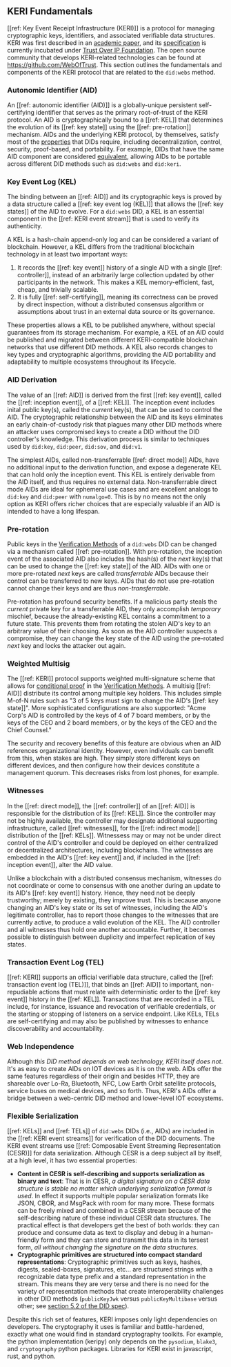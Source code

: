 ## KERI Fundamentals

[[ref: Key Event Receipt Infrastructure (KERI)]] is a protocol for managing cryptographic keys, identifiers, and associated verifiable data structures. KERI was first described in an [academic paper](https://arxiv.org/abs/1907.02143), and its [specification](https://github.com/trustoverip/tswg-keri-specification) is currently incubated under [Trust Over IP Foundation](https://trustoverip.org/). The open source community that develops KERI-related technologies can be found at https://github.com/WebOfTrust. This section outlines the fundamentals and components of the KERI protocol that are related to the `did:webs` method.

### Autonomic Identifier (AID)

An [[ref: autonomic identifier (AID)]] is a globally-unique persistent self-certifying identifier that serves as the primary root-of-trust of the KERI protocol. An AID is cryptographically bound to a [[ref: KEL]] that determines the evolution of its [[ref: key state]] using the [[ref: pre-rotation]] mechanism. AIDs and the underlying KERI protocol, by themselves, satisfy most of the [properties](https://www.w3.org/TR/did-core/#design-goals) that DIDs require, including decentralization, control, security, proof-based, and portability. For example, DIDs that have the same AID component are considered [equivalent](#equivalent-identifiers), allowing AIDs to be portable across different DID methods such as `did:webs` and `did:keri`.

### Key Event Log (KEL)

The binding between an [[ref: AID]] and its cryptographic keys is proved by a data structure called a [[ref: key event log (KEL)]] that allows the [[ref: key states]] of the AID to evolve. For a `did:webs` DID, a KEL is an essential component in the [[ref: KERI event stream]] that is used to verify its authenticity.

A KEL is a hash-chain append-only log and can be considered a variant of blockchain. However, a KEL differs from the traditional blockchain technology in at least two important ways:

1.  It records the [[ref: key event]] history of a single AID with a single [[ref: controller]], instead of an arbitrarily large collection updated by other participants in the network. This makes a KEL memory-efficient, fast, cheap, and trivially scalable.
2.  It is fully [[ref: self-certifying]], meaning its correctness can be proved by direct inspection, without a distributed consensus algorithm or assumptions about trust in an external data source or its governance.

These properties allows a KEL to be published anywhere, without special guarantees from its storage mechanism. For example, a KEL of an AID could be published and migrated between different KERI-compatible blockchain networks that use different DID methods. A KEL also records changes to key types and cryptographic algorithms, providing the AID portability and adaptability to multiple ecosystems throughout its lifecycle.

### AID Derivation

The value of an [[ref: AID]] is derived from the first [[ref: key event]], called the [[ref: inception event]], of a [[ref: KEL]]. The inception event includes inital public key(s), called the _current_ key(s), that can be used to control the AID. The cryptographic relationship between the AID and its keys eliminates an early chain-of-custody risk that plagues many other DID methods where an attacker uses compromised keys to create a DID without the DID controller's knowledge. This derivation process is similar to techniques used by `did:key`, `did:peer`, `did:sov`, and `did:v1`.

The simplest AIDs, called non-transferrable [[ref: direct mode]] AIDs, have no additional input to the derivation function, and expose a degenerate KEL that can hold only the inception event. This KEL is entirely derivable from the AID itself, and thus requires no external data. Non-transferrable direct mode AIDs are ideal for ephemeral use cases and are excellent analogs to `did:key` and `did:peer` with `numalgo=0`. This is by no means not the only option as KERI offers richer choices that are especially valuable if an AID is intended to have a long lifespan.

### Pre-rotation

Public keys in the [Verification Methods](#verification-methods) of a `did:webs` DID can be changed via a mechanism called [[ref: pre-rotation]]. With pre-rotation, the inception event of the associated AID also includes the hash(s) of the _next_ key(s) that can be used to change the [[ref: key state]] of the AID. AIDs with one or more pre-rotated _next_ keys are called _transferrable_ AIDs because their control can be transferred to new keys. AIDs that do not use pre-rotation cannot change their keys and are thus _non-transferrable_.

Pre-rotation has profound security benefits. If a malicious party steals the _current_ private key for a transferrable AID, they only accomplish _temporary_ mischief, because the already-existing KEL contains a commitment to a future state. This prevents them from rotating the stolen AID's key to an arbitrary value of their choosing. As soon as the AID controller suspects a compromise, they can change the key state of the AID using the pre-rotated _next_ key and locks the attacker out again.

### Weighted Multisig

The [[ref: KERI]] protocol supports weighted multi-signature scheme that allows for [conditional proof](#thresholds) in the [Verification Methods](#verification-methods). A multisig [[ref: AID]] distribute its control among multiple key holders. This includes simple M-of-N rules such as "3 of 5 keys must sign to change the AID's [[ref: key state]]". More sophisticated configurations are also supported: "Acme Corp's AID is controlled by the keys of 4 of 7 board members, or by the keys of the CEO and 2 board members, or by the keys of the CEO and the Chief Counsel."

The security and recovery benefits of this feature are obvious when an AID references organizational identity. However, even individuals can benefit from this, when stakes are high. They simply store different keys on different devices, and then configure how their devices constitute a management quorum. This decreases risks from lost phones, for example.

### Witnesses

In the [[ref: direct mode]], the [[ref: controller]] of an [[ref: AID]] is responsible for the distribution of its [[ref: KEL]]. Since the controller may not be highly available, the controller may designate additional supporting infrastructure, called [[ref: witnesses]], for the [[ref: indirect mode]] distribution of the [[ref: KELs]]. Witnessess may or may not be under direct control of the AID's controller and could be deployed on either centralized or decentralized architectures, including blockchains. The witnesses are embedded in the AID's [[ref: key event]] and, if included in the [[ref: inception event]], alter the AID value.

Unlike a blockchain with a distributed consensus mechanism, witnesses do not coordinate or come to consensus with one another during an update to its AID's [[ref: key event]] history. Hence, they need not be deeply trustworthy; merely by existing, they improve trust. This is because anyone changing an AID's key state or its set of witnesses, including the AID's legitimate controller, has to report those changes to the witnesses that are currently active, to produce a valid evolution of the KEL. The AID controller and all witnesses thus hold one another accountable. Further, it becomes possible to distinguish between duplicity and imperfect replication of key states.

### Transaction Event Log (TEL)

[[ref: KERI]] supports an official verifiable data structure, called the [[ref: transaction event log (TEL)]], that binds an [[ref: AID]] to important, non-repudiable actions that must relate with deterministic order to the [[ref: key event]] history in the [[ref: KEL]]. Transactions that are recorded in a TEL include, for instance, issuance and revocation of verifiable credentials, or the starting or stopping of listeners on a service endpoint. Like KELs, TELs are self-certifying and may also be published by witnesses to enhance discoverability and accountability.

### Web Independence

Although _this DID method depends on web technology, KERI itself does not_. It's as easy to create AIDs on IOT devices as it is on the web. AIDs offer the same features regardless of their origin and besides HTTP, they are shareable over Lo-Ra, Bluetooth, NFC, Low Earth Orbit satellite protocols, service buses on medical devices, and so forth. Thus, KERI's AIDs offer a bridge between a web-centric DID method and lower-level IOT ecosystems.

### Flexible Serialization

[[ref: KELs]] and [[ref: TELs]] of `did:webs` DIDs (i.e., AIDs) are included in the [[ref: KERI event streams]] for verification of the DID documents. The KERI event streams use [[ref: Composable Event Streaming Representation (CESR)]] for data serialization. Although CESR is a deep subject all by itself, at a high level, it has two essential properties:

*   **Content in CESR is self-describing and supports serialization as binary and text**: That is in CESR, _a digital signature on a CESR data structure is stable no matter which underlying serialization format is used_.  In effect it supports multiple popular serialization formats like JSON, CBOR, and MsgPack with room for many more. These formats can be freely mixed and combined in a CESR stream because of the self-describing nature of these individual CESR data structures.  The practical effect is that developers get the best of both worlds: they can produce and consume data as text to display and debug in a human-friendly form and they can store and transmit this data in its tersest form, _all without changing the signature on the data structures_.
*   **Cryptographic primitives are structured into compact standard representations**: Cryptographic primitives such as keys, hashes, digests, sealed-boxes, signatures, etc... are structured strings with a recognizable data type prefix and a standard representation in the stream. This means they are very terse and there is no need for the variety of representation methods that create interoperability challenges in other DID methods (`publicKeyJwk` versus `publicKeyMultibase` versus other; see [section 5.2 of the DID spec](https://www.w3.org/TR/did-core/#verification-material)).

Despite this rich set of features, KERI imposes only light dependencies on developers. The cryptography it uses is familiar and battle-hardened, exactly what one would find in standard cryptography toolkits. For example, the python implementation (keripy) only depends on the `pysodium`, `blake3`, and `cryptography` python packages. Libraries for KERI exist in javascript, rust, and python.
